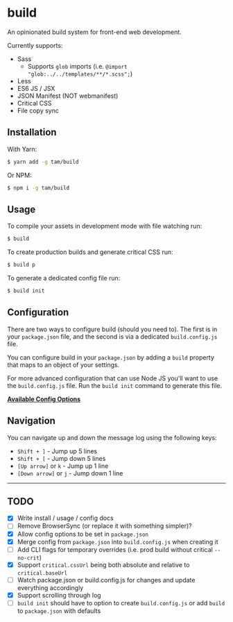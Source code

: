 # build
An opinionated build system for front-end web development.

Currently supports:
- Sass
  - Supports `glob` imports (i.e. `@import "glob:../../templates/**/*.scss";`)
- Less
- ES6 JS / JSX
- JSON Manifest (NOT webmanifest)
- Critical CSS
- File copy sync

## Installation

With Yarn:
```bash
$ yarn add -g tam/build
```

Or NPM:
```bash
$ npm i -g tam/build
```

## Usage
To compile your assets in development mode with file watching run:
```bash
$ build
```

To create production builds and generate critical CSS run:
```bash
$ build p
```

To generate a dedicated config file run:
```bash
$ build init
```

## Configuration

There are two ways to configure build (should you need to). The first is in your
`package.json` file, and the second is via a dedicated `build.config.js` file.

You can configure build in your `package.json` by adding a `build` property 
that maps to an object of your settings.

For more advanced configuration that can use Node JS you'll want to use the
`build.config.js` file. Run the `build init` command to generate this file.

**[Available Config Options](./lib/config/default.js)**

## Navigation

You can navigate up and down the message log using the following keys:

- `Shift + ]` - Jump up 5 lines
- `Shift + [` - Jump down 5 lines
- `[Up arrow]` or `k` - Jump up 1 line
- `[Down arrow]` or `j` - Jump down 1 line

---

## TODO
- [x] Write install / usage / config docs
- [ ] Remove BrowserSync (or replace it with something simpler)?
- [x] Allow config options to be set in `package.json`
- [x] Merge config from `package.json` into `build.config.js` when creating it
- [ ] Add CLI flags for temporary overrides (i.e. prod build without critical `--no-crit`)
- [x] Support `critical.cssUrl` being both absolute and relative to `critical.baseUrl`
- [ ] Watch package.json or build.config.js for changes and update everything accordingly
- [x] Support scrolling through log
- [ ] `build init` should have to option to create `build.config.js` or add `build` to `package.json` with defaults
